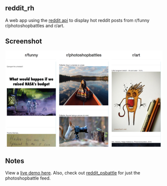 reddit_rh
---
A web app using the [reddit api](https://www.reddit.com/dev/api) to display hot reddit posts from r/funny r/photoshopbattles and r/art.

Screenshot
---
![](./screenshot.png)

Notes
---
View a [live demo here](https://strawstack.github.com/reddit_rh).
Also, check out [reddit_psbattle](http://strawstack.github.io/reddit_psbattle/) for just the photoshopbattle feed.
